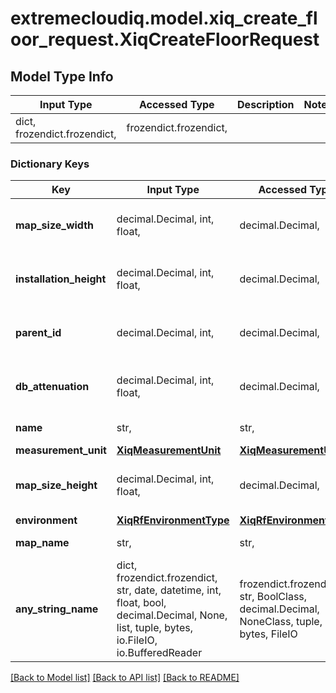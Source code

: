# extremecloudiq.model.xiq_create_floor_request.XiqCreateFloorRequest

## Model Type Info
Input Type | Accessed Type | Description | Notes
------------ | ------------- | ------------- | -------------
dict, frozendict.frozendict,  | frozendict.frozendict,  |  | 

### Dictionary Keys
Key | Input Type | Accessed Type | Description | Notes
------------ | ------------- | ------------- | ------------- | -------------
**map_size_width** | decimal.Decimal, int, float,  | decimal.Decimal,  | The floor map width | value must be a 64 bit float
**installation_height** | decimal.Decimal, int, float,  | decimal.Decimal,  | The installation height | value must be a 64 bit float
**parent_id** | decimal.Decimal, int,  | decimal.Decimal,  | The parent building ID | value must be a 64 bit integer
**db_attenuation** | decimal.Decimal, int, float,  | decimal.Decimal,  | The floor attenuation in dBs | value must be a 64 bit float
**name** | str,  | str,  | The floor name | 
**measurement_unit** | [**XiqMeasurementUnit**](XiqMeasurementUnit.md) | [**XiqMeasurementUnit**](XiqMeasurementUnit.md) |  | 
**map_size_height** | decimal.Decimal, int, float,  | decimal.Decimal,  | The floor map height | value must be a 64 bit float
**environment** | [**XiqRfEnvironmentType**](XiqRfEnvironmentType.md) | [**XiqRfEnvironmentType**](XiqRfEnvironmentType.md) |  | [optional] 
**map_name** | str,  | str,  | The floor map name | [optional] 
**any_string_name** | dict, frozendict.frozendict, str, date, datetime, int, float, bool, decimal.Decimal, None, list, tuple, bytes, io.FileIO, io.BufferedReader | frozendict.frozendict, str, BoolClass, decimal.Decimal, NoneClass, tuple, bytes, FileIO | any string name can be used but the value must be the correct type | [optional]

[[Back to Model list]](../../README.md#documentation-for-models) [[Back to API list]](../../README.md#documentation-for-api-endpoints) [[Back to README]](../../README.md)

